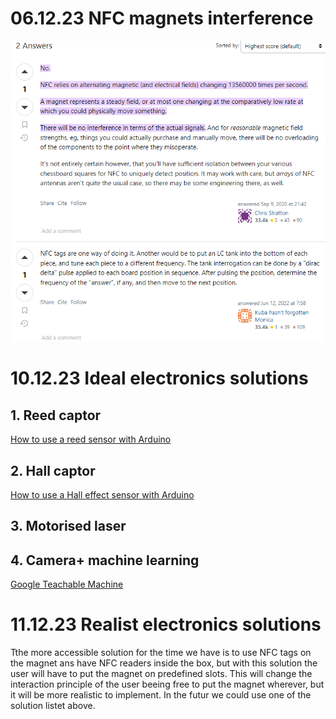 # 06.12.23 NFC magnets interference
![NFC magnets interference](/electronics/Images/NFC-Magnets-interference.png)

# 10.12.23 Ideal electronics solutions

## 1. Reed captor
[How to use a reed sensor with Arduino](https://www.aranacorp.com/fr/utilisation-dun-interrupteur-reed-ils-avec-arduino/)
## 2. Hall captor
[How to use a Hall effect sensor with Arduino](https://www.aranacorp.com/fr/utilisation-dun-capteur-a-effet-hall-avec-arduino/)
## 3. Motorised laser

## 4. Camera+ machine learning
[Google Teachable Machine](https://teachablemachine.withgoogle.com/)

# 11.12.23 Realist electronics solutions
Tthe more accessible solution for the time we have is to use NFC tags on the magnet ans have NFC readers inside the box, but with this solution the user will have to put the magnet on predefined slots. This will change the interaction principle of the user beeing free to put the magnet wherever, but it will be more realistic to implement. In the futur we could use one of the solution listet above.